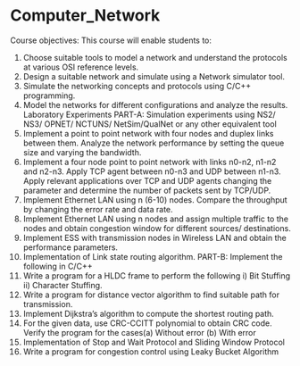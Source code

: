 # Computer_Network
Course objectives: This course will enable students to:
1. Choose suitable tools to model a network and understand the protocols at various OSI reference 
levels.
2. Design a suitable network and simulate using a Network simulator tool.
3. Simulate the networking concepts and protocols using C/C++ programming.
4. Model the networks for different configurations and analyze the results.
Laboratory Experiments
PART-A: Simulation experiments using NS2/ NS3/ OPNET/ NCTUNS/ NetSim/QualNet or any other 
equivalent tool
1. Implement a point to point network with four nodes and duplex links between them. Analyze the network 
performance by setting the queue size and varying the bandwidth.
2. Implement a four node point to point network with links n0-n2, n1-n2 and n2-n3. Apply TCP agent 
between n0-n3 and UDP between n1-n3. Apply relevant applications over TCP and UDP agents changing 
the parameter and determine the number of packets sent by TCP/UDP.
3. Implement Ethernet LAN using n (6-10) nodes. Compare the throughput by changing the error rate and 
data rate.
4. Implement Ethernet LAN using n nodes and assign multiple traffic to the nodes and obtain congestion 
window for different sources/ destinations.
5. Implement ESS with transmission nodes in Wireless LAN and obtain the performance parameters.
6. Implementation of Link state routing algorithm.
PART-B: Implement the following in C/C++
1. Write a program for a HLDC frame to perform the following i) Bit Stuffing ii) Character Stuffing.
2. Write a program for distance vector algorithm to find suitable path for transmission.
3. Implement Dijkstra’s algorithm to compute the shortest routing path.
4. For the given data, use CRC-CCITT polynomial to obtain CRC code. Verify the program for the cases(a) 
Without error (b) With error
5. Implementation of Stop and Wait Protocol and Sliding Window Protocol
6. Write a program for congestion control using Leaky Bucket Algorithm
